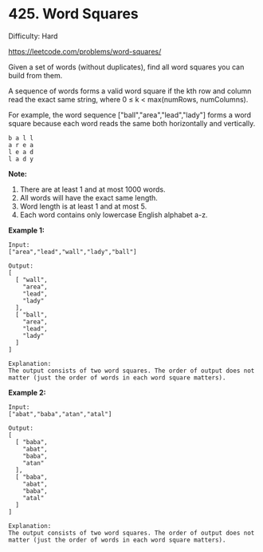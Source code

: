 # 425. Word Squares

Difficulty: Hard

https://leetcode.com/problems/word-squares/

Given a set of words (without duplicates), find all word squares you can build from them.

A sequence of words forms a valid word square if the kth row and column read the exact same string, where 0 ≤ k < max(numRows, numColumns).

For example, the word sequence ["ball","area","lead","lady"] forms a word square because each word reads the same both horizontally and vertically.
```
b a l l
a r e a
l e a d
l a d y
```
**Note:**
1. There are at least 1 and at most 1000 words.
2. All words will have the exact same length.
3. Word length is at least 1 and at most 5.
4. Each word contains only lowercase English alphabet a-z.

**Example 1:**
```
Input:
["area","lead","wall","lady","ball"]

Output:
[
  [ "wall",
    "area",
    "lead",
    "lady"
  ],
  [ "ball",
    "area",
    "lead",
    "lady"
  ]
]

Explanation:
The output consists of two word squares. The order of output does not matter (just the order of words in each word square matters).
```

**Example 2:**
```
Input:
["abat","baba","atan","atal"]

Output:
[
  [ "baba",
    "abat",
    "baba",
    "atan"
  ],
  [ "baba",
    "abat",
    "baba",
    "atal"
  ]
]

Explanation:
The output consists of two word squares. The order of output does not matter (just the order of words in each word square matters).
```

